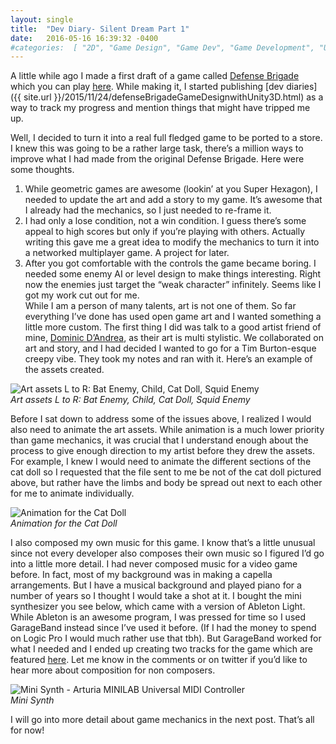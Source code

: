 ```yaml
---
layout: single
title:  "Dev Diary- Silent Dream Part 1"
date:   2016-05-16 16:39:32 -0400 
#categories:  [ "2D", "Game Design", "Game Dev", "Game Development", "Unity", "Unity3D", "Video Games" ]
---
```


A little while ago I made a first draft of a game called [Defense Brigade]({{site.url}}/2015/11/25/defenseBrigadeGameDesignwithUnity3D.html) which you can play [here](http://defensebrigade.azurewebsites.net/). While making it, I started publishing [dev diaries]({{ site.url }}/2015/11/24/defenseBrigadeGameDesignwithUnity3D.html) as a way to track my progress and mention things that might have tripped me up.

Well, I decided to turn it into a real full fledged game to be ported to a store. I knew this was going to be a rather large task, there’s a million ways to improve what I had made from the original Defense Brigade. Here were some thoughts.

1. While geometric games are awesome (lookin’ at you Super Hexagon), I needed to update the art and add a story to my game. It’s awesome that I already had the mechanics, so I just needed to re-frame it.
2. I had only a lose condition, not a win condition. I guess there’s some appeal to high scores but only if you’re playing with others. Actually writing this gave me a great idea to modify the mechanics to turn it into a networked multiplayer game. A project for later.
3. After you got comfortable with the controls the game became boring. I needed some enemy AI or level design to make things interesting. Right now the enemies just target the “weak character” infinitely.
Seems like I got my work cut out for me. <br />
While I am a person of many talents, art is not one of them. So far everything I’ve done has used open game art and I wanted something a little more custom. The first thing I did was talk to a good artist friend of mine, [Dominic D’Andrea](http://deadbirdart.weebly.com/), as their art is multi stylistic. We collaborated on art and story, and I had decided I wanted to go for a Tim Burton-esque creepy vibe. They took my notes and ran with it. Here’s an example of the assets created.

![Art assets L to R: Bat Enemy, Child, Cat Doll, Squid Enemy](http://i0.wp.com/deadbirdart.weebly.com/uploads/7/9/1/0/79109740/7081426_orig.jpg)
<em style="display: block;">Art assets L to R: Bat Enemy, Child, Cat Doll, Squid Enemy</em>

Before I sat down to address some of the issues above, I realized I would also need to animate the art assets. While animation is a much lower priority than game mechanics, it was crucial that I understand enough about the process to give enough direction to my artist before they drew the assets. For example, I knew I would need to animate the different sections of the cat doll so I requested that the file sent to me be not of the cat doll pictured above, but rather have the limbs and body be spread out next to each other for me to animate individually.

![Animation for the Cat Doll]({{site.url}}/assets/images/dev_diary_defense_brigade_part_1/Screenshot-69.png)
<em style="display: block;">Animation for the Cat Doll</em>

I also composed my own music for this game. I know that’s a little unusual since not every developer also composes their own music so I figured I’d go into a little more detail. I had never composed music for a video game before. In fact, most of my background was in making a capella arrangements. But I have a musical background and played piano for a number of years so I thought I would take a shot at it. I bought the mini synthesizer you see below, which came with a version of Ableton Light. While Ableton is an awesome program, I was pressed for time so I used GarageBand instead since I’ve used it before. (If I had the money to spend on Logic Pro I would much rather use that tbh). But GarageBand worked for what I needed and I ended up creating two tracks for the game which are featured [here](https://soundcloud.com/adina-shanholtz/sets/silent-dream-ost). Let me know in the comments or on twitter if you’d like to hear more about composition for non composers.

![Mini Synth - Arturia MINILAB Universal MIDI Controller]({{site.url}}/assets/images/dev_diary_defense_brigade_part_1/CgVLFowWIAABZgd.jpg) 
<em style="display: block;">Mini Synth</em>

I will go into more detail about game mechanics in the next post.
That’s all for now!

